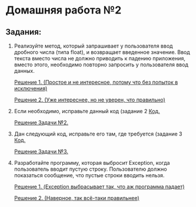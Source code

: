 # Домашняя работа №2

## Задания:

1. Реализуйте метод, который запрашивает у пользователя ввод дробного числа (типа float), и возвращает введенное значение. Ввод текста вместо числа не должно приводить к падению приложения, вместо этого, необходимо повторно запросить у пользователя ввод данных.

    [Решение 1. (Простое и не интересное, потому что без попыток в исключения)](https://github.com/MikhailAkulov/Exceptions_home_works/blob/main/Home_work_2/Task001_1.java)

    [Решение 2. (Уже интереснее, но не уверен, что правильно)](https://github.com/MikhailAkulov/Exceptions_home_works/blob/main/Home_work_2/Task001_2.java)

2. Если необходимо, исправьте данный код (задание 2 [Код.](https://docs.google.com/document/d/17EaA1lDxzD5YigQ5OAal60fOFKVoCbEJqooB9XfhT7w/edit)

    [Решение Задачи №2.](https://github.com/MikhailAkulov/Exceptions_home_works/blob/main/Home_work_2/Task002.java)

3. Дан следующий код, исправьте его там, где требуется (задание 3 [Код.](https://docs.google.com/document/d/17EaA1lDxzD5YigQ5OAal60fOFKVoCbEJqooB9XfhT7w/edit)

    [Решение Задачи №3.](https://github.com/MikhailAkulov/Exceptions_home_works/blob/main/Home_work_2/Task003.java)

4. Разработайте программу, которая выбросит Exception, когда пользователь вводит пустую строку. Пользователю должно показаться сообщение, что пустые строки вводить нельзя.

    [Решение 1. (Exception выбрасывает так, что аж программа падает)](https://github.com/MikhailAkulov/Exceptions_home_works/blob/main/Home_work_2/Task004_1.java)

    [Решение 2. (Наверное, так всё-таки правильнее)](https://github.com/MikhailAkulov/Exceptions_home_works/blob/main/Home_work_2/Task004_2.java)